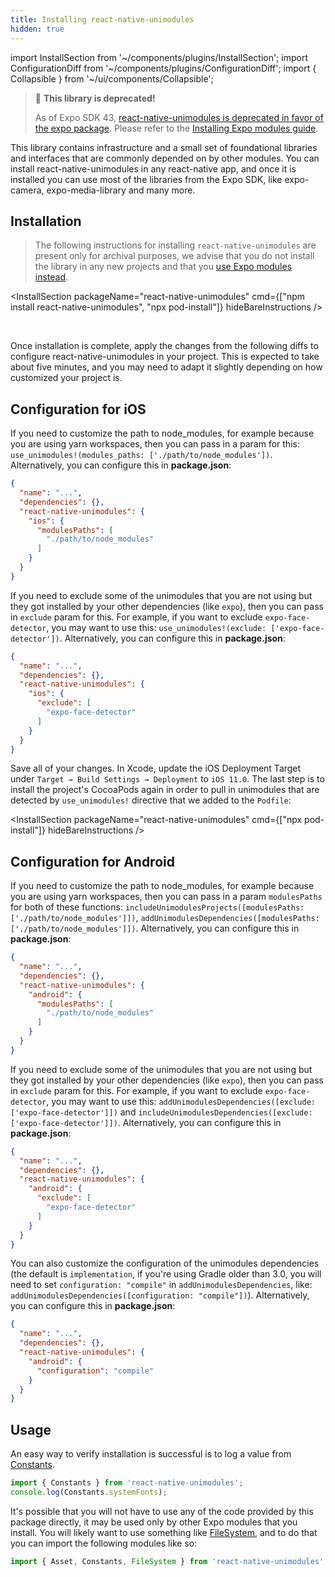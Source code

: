 ```yaml
---
title: Installing react-native-unimodules
hidden: true
---
```


import InstallSection from '~/components/plugins/InstallSection';
import ConfigurationDiff from '~/components/plugins/ConfigurationDiff';
import { Collapsible } from '~/ui/components/Collapsible';

> 🚨 **This library is deprecated!**
>
> As of Expo SDK 43, [react-native-unimodules is deprecated in favor of the expo package](https://blog.expo.dev/whats-new-in-expo-modules-infrastructure-7a7cdda81ebc). Please refer to the [Installing Expo modules guide](../bare/installing-expo-modules).

This library contains infrastructure and a small set of foundational libraries and interfaces that are commonly depended on by other modules. You can install react-native-unimodules in any react-native app, and once it is installed you can use most of the libraries from the Expo SDK, like expo-camera, expo-media-library and many more.

## Installation

> The following instructions for installing `react-native-unimodules` are present only for archival purposes, we advise that you do not install the library in any new projects and that you [use Expo modules instead](../bare/installing-expo-modules.md).

<InstallSection packageName="react-native-unimodules" cmd={["npm install react-native-unimodules", "npx pod-install"]} hideBareInstructions />

<br />

Once installation is complete, apply the changes from the following diffs to configure react-native-unimodules in your project. This is expected to take about five minutes, and you may need to adapt it slightly depending on how customized your project is.

## Configuration for iOS

<ConfigurationDiff source="/static/diffs/react-native-unimodules-ios.diff" />

<Collapsible summary="💡 Need to customize node_modules path">

If you need to customize the path to node_modules, for example because you are using yarn workspaces, then you can pass in a param for this: `use_unimodules!(modules_paths: ['./path/to/node_modules'])`. Alternatively, you can configure this in **package.json**:

```json
{
  "name": "...",
  "dependencies": {},
  "react-native-unimodules": {
    "ios": {
      "modulesPaths": [
        "./path/to/node_modules"
      ]
    }
  }
}
```

</Collapsible>

<Collapsible summary="💡 Need to exclude some unimodules that are being automatically linked?">

If you need to exclude some of the unimodules that you are not using but they got installed by your other dependencies (like `expo`), then you can pass in `exclude` param for this. For example, if you want to exclude `expo-face-detector`, you may want to use this: `use_unimodules!(exclude: ['expo-face-detector'])`. Alternatively, you can configure this in **package.json**:

```json
{
  "name": "...",
  "dependencies": {},
  "react-native-unimodules": {
    "ios": {
      "exclude": [
        "expo-face-detector"
      ]
    }
  }
}
```

</Collapsible>

Save all of your changes. In Xcode, update the iOS Deployment Target under `Target → Build Settings → Deployment` to `iOS 11.0`. The last step is to install the project's CocoaPods again in order to pull in unimodules that are detected by `use_unimodules!` directive that we added to the `Podfile`:

<InstallSection packageName="react-native-unimodules" cmd={["npx pod-install"]} hideBareInstructions />

## Configuration for Android

<ConfigurationDiff source="/static/diffs/react-native-unimodules-android.diff" />

<Collapsible summary="💡 Need to customize node_modules path?">

If you need to customize the path to node_modules, for example because you are using yarn workspaces, then you can pass in a param `modulesPaths` for both of these functions: `includeUnimodulesProjects([modulesPaths: ['./path/to/node_modules']])`, `addUnimodulesDependencies([modulesPaths: ['./path/to/node_modules']])`. Alternatively, you can configure this in **package.json**:

```json
{
  "name": "...",
  "dependencies": {},
  "react-native-unimodules": {
    "android": {
      "modulesPaths": [
        "./path/to/node_modules"
      ]
    }
  }
}
```

</Collapsible>

<Collapsible summary="💡 Need to exclude some unimodules that are being automatically linked?">

If you need to exclude some of the unimodules that you are not using but they got installed by your other dependencies (like `expo`), then you can pass in `exclude` param for this. For example, if you want to exclude `expo-face-detector`, you may want to use this: `addUnimodulesDependencies([exclude: ['expo-face-detector']])` and `includeUnimodulesDependencies([exclude: ['expo-face-detector']])`. Alternatively, you can configure this in **package.json**:

```json
{
  "name": "...",
  "dependencies": {},
  "react-native-unimodules": {
    "android": {
      "exclude": [
        "expo-face-detector"
      ]
    }
  }
}
```

</Collapsible>

<Collapsible summary="💡 Need to customize configuration of unimodule dependencies?">

You can also customize the configuration of the unimodules dependencies (the default is `implementation`, if you're using Gradle older than 3.0, you will need to set `configuration: "compile"` in `addUnimodulesDependencies`, like: `addUnimodulesDependencies([configuration: "compile"])`). Alternatively, you can configure this in **package.json**:

```json
{
  "name": "...",
  "dependencies": {},
  "react-native-unimodules": {
    "android": {
      "configuration": "compile"
    }
  }
}
```

</Collapsible>

## Usage

An easy way to verify installation is successful is to log a value from [Constants](/versions/latest/sdk/constants/).

```js
import { Constants } from 'react-native-unimodules';
console.log(Constants.systemFonts);
```

It's possible that you will not have to use any of the code provided by this package directly, it may be used only by other Expo modules that you install. You will likely want to use something like [FileSystem](/versions/latest/sdk/filesystem/), and to do that you can import the following modules like so:

```js
import { Asset, Constants, FileSystem } from 'react-native-unimodules';
```
